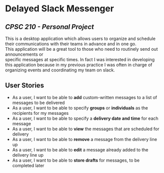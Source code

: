 # Delayed Slack Messenger 

## _CPSC 210 - Personal Project_

This is a desktop application which allows users to organize and schedule 
their communications with their teams in advance and in one go.   
This application will be a great tool to those who need to routinely send out announcements or  
specific messages at specific times. In fact I was interested in developing this application because
in my previous practice I was often in charge of organizing events and coordinating my team on slack. 


## User Stories
- As a user, I want to be able to **add** custom-written messages to a list of messages to be delivered
- As a user, I want to be able to specify **groups** or **individuals** as the recipients for my messages 
- As a user, I want to be able to specify a **delivery date and time** for each message
- As a user, I want to be able to **view** the messages that are scheduled for delivery
- As a user, I want to be able to **remove** a message from the delivery line up 
- As a user, I want to be able to **edit** a message already added to the delivery line up 
- As a user, I want to be able to **store drafts** for messages, to be completed later  


